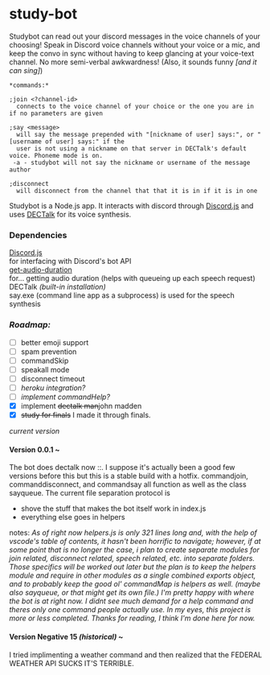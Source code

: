 # study-bot
Studybot can read out your discord messages in the voice channels of your choosing!
Speak in Discord voice channels without your voice or a mic, and keep the convo in sync without having to keep glancing at your voice-text channel.
No more semi-verbal awkwardness! (Also, it sounds funny *[and it can sing]*)

```
*commands:*

;join <?channel-id>
  connects to the voice channel of your choice or the one you are in if no parameters are given
  
;say <message>
  will say the message prepended with "[nickname of user] says:", or "[username of user] says:" if the 
  user is not using a nickname on that server in DECTalk's default voice. Phoneme mode is on.
 -a - studybot will not say the nickname or username of the message author    

;disconnect
  will disconnect from the channel that that it is in if it is in one
 ```

Studybot is a Node.js app. It interacts with discord through [Discord.js](https://discord.js.org/#/) and uses [DECTalk](https://en.wikipedia.org/wiki/DECtalk) for its voice synthesis.

### Dependencies
[Discord.js](https://discord.js.org/#/)    
  for interfacing with Discord's bot API    
[get-audio-duration](https://www.npmjs.com/package/get-audio-duration)    
  for... getting audio duration (helps with queueing up each speech request)    
DECTalk *(built-in installation)*    
  say.exe (command line app as a subprocess) is used for the speech synthesis    

### *Roadmap:*
- [ ] better emoji support
- [ ] spam prevention
- [ ] commandSkip
- [ ] speakall mode
- [ ] disconnect timeout
- [ ] *heroku integration?*
- [ ] *implement commandHelp?*
- [x] implement ~~dectalk man~~john madden
- [x] ~~study for finals~~ I made it through finals.

*current version*
#### Version 0.0.1 ~
The bot does dectalk now ::. I suppose it's actually been a good few versions before this but this is a stable build with a hotfix. commandjoin, 
commanddisconnect, and commandsay all function as well as the class sayqueue. The current file separation protocol is 
- shove the stuff that makes the bot itself work in index.js
- everything else goes in helpers  

notes: *As of right now helpers.js is only 321 lines long and, with the help of vscode's table of contents, it hasn't been horrific to navigate; however, 
if at some point that is no longer the case, i plan to create separate modules for join related, disconnect related, speech related, etc. into separate 
folders. Those specifics will be worked out later but the plan is to keep the helpers module and require in other modules as a single combined exports 
object, and to probably keep the good ol' commandMap is helpers as well. (maybe also sayqueue, or that might get its own file.) I'm pretty happy with 
where the bot is at right now. I didnt see much demand for a help command and theres only one command people actually use. In my eyes, this project is 
more or less completed. Thanks for reading, I think I'm done here for now.*

#### Version Negative 15 *(historical)* ~  
I tried implimenting a weather command and then realized that the FEDERAL WEATHER API SUCKS IT'S TERRIBLE.
